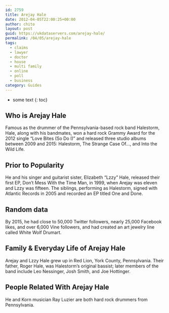 ```yaml
---
id: 2759
title: Arejay Hale
date: 2012-04-05T22:00:25+00:00
author: chito
layout: post
guid: https://ukdataservers.com/arejay-hale/
permalink: /04/05/arejay-hale
tags:
  - claims
  - lawyer
  - doctor
  - house
  - multi family
  - online
  - poll
  - business
category: Guides
---
```


* some text
{: toc}


## Who is  Arejay Hale
                  
                  
                  
Famous as the drummer of the Pennsylvania-based rock band Halestorm, Hale, along with his bandmates, won a hard rock Grammy Award for the 2012 single &#8220;Love Bites (So Do I)&#8221; and released three studio albums between 2009 and 2015: Halestorm, The Strange Case Of&#8230;, and Into the Wild Life.
                  
                
                
                
## Prior to Popularity 
                  
                  
                  
He and his singer and guitarist sister, Elizabeth &#8220;Lzzy&#8221; Hale, released their first EP, Don&#8217;t Mess With the Time Man, in 1999, when Arejay was eleven and Lzzy was fifteen. The siblings, performing as Halestorm, signed with Atlantic Records in 2005 and recorded an EP titled One and Done.
                  
                
                
                
## Random data 
                  
                  
                  
By 2015, he had close to 50,000 Twitter followers, nearly 25,000 Facebook likes, and over 6,000 Vine followers, and had created an art jewelry line called White Wolf Drumart.
                  
                
                
                
## Family & Everyday Life of Arejay Hale
                  
                  
                  
Arejay and Lzzy Hale grew up in Red Lion, York County, Pennsylvania. Their father, Roger Hale, was Halestorm&#8217;s original bassist; later members of the band include Leo Nessinger, Josh Smith, and Joe Hottinger.
                  
                
                
                
## People Related With  Arejay Hale
                  
                  
                  
He and Korn musician Ray Luzier are both hard rock drummers from Pennsylvania.
                  
                
              
            
          
          
          
    
    
  
